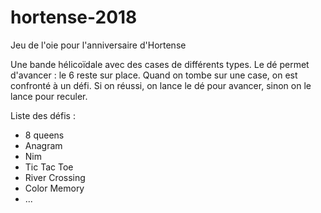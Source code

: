 # hortense-2018
Jeu de l'oie pour l'anniversaire d'Hortense

Une bande hélicoïdale avec des cases de différents types. Le dé permet d'avancer : le 6 reste sur place.
Quand on tombe sur une case, on est confronté à un défi. Si on réussi, on lance le dé pour avancer, sinon on le lance pour reculer.

Liste des défis :
* 8 queens
* Anagram
* Nim
* Tic Tac Toe
* River Crossing
* Color Memory
* ...
